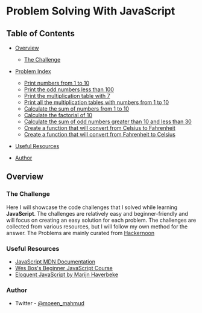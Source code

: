 # Problem Solving With JavaScript

## Table of Contents

- [Overview](#overview)

  - [The Challenge](#the-challenge)

- [Problem Index](#problems)

  - [Print numbers from 1 to 10](./problem-1.js)
  - [Print the odd numbers less than 100](./problem-2.js)
  - [Print the multiplication table with 7](./problem-3.js)
  - [Print all the multiplication tables with numbers from 1 to 10](./proble-4.js)
  - [Calculate the sum of numbers from 1 to 10](./problem-5.js)
  - [Calculate the factorial of 10](./problem-6.js)
  - [Calculate the sum of odd numbers greater than 10 and less than 30](./problem-7.js)
  - [Create a function that will convert from Celsius to Fahrenheit](./problem-8.js)
  - [Create a function that will convert from Fahrenheit to Celsius](./problem-9.js)

- [Useful Resources](#useful-resources)
- [Author](#author)

## Overview

### The Challenge

Here I will showcase the code challenges that I solved while learning **JavaScript**. The challenges are relatively easy and beginner-friendly and will focus on creating an easy solution for each problem. The challenges are collected from various resources, but I will follow my own method for the answer. The Problems are mainly curated from [Hackernoon](https://hackernoon.com/javascript-practical-coding-challenges-for-beginners-4bq3ugr?utm_source=pocket_mylist)

### Useful Resources

- [JavaScript MDN Documentation](https://developer.mozilla.org/en-US/docs/Web/JavaScript)
- [Wes Bos's Beginner JavaScript Course](https://beginnerjavascript.com/)
- [Eloquent JavaScript by Marijn Haverbeke](https://eloquentjavascript.net/)

### Author

- Twitter - [@moeen_mahmud](https://twitter.com/home)
